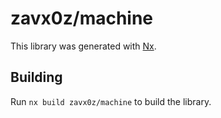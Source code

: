 # zavx0z/machine

This library was generated with [Nx](https://nx.dev).

## Building

Run `nx build zavx0z/machine` to build the library.

